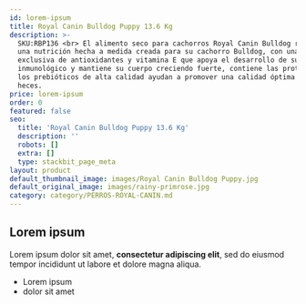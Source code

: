 ```yaml
---
id: lorem-ipsum
title: Royal Canin Bulldog Puppy 13.6 Kg
description: >-
  SKU:RBP136 <br> El alimento seco para cachorros Royal Canin Bulldog representa
  una nutrición hecha a medida creada para su cachorro Bulldog, con una mezcla
  exclusiva de antioxidantes y vitamina E que apoya el desarrollo de su sistema
  inmunológico y mantiene su cuerpo creciendo fuerte, contiene las proteínas y
  los prebióticos de alta calidad ayudan a promover una calidad óptima de las
  heces.
price: lorem-ipsum
order: 0
featured: false
seo:
  title: 'Royal Canin Bulldog Puppy 13.6 Kg'
  description: ''
  robots: []
  extra: []
  type: stackbit_page_meta
layout: product
default_thumbnail_image: images/Royal Canin Bulldog Puppy.jpg
default_original_image: images/rainy-primrose.jpg
category: category/PERROS-ROYAL-CANIN.md
---
```

## Lorem ipsum

Lorem ipsum dolor sit amet, **consectetur adipiscing elit**, sed do eiusmod tempor incididunt ut labore et dolore magna aliqua.

- Lorem ipsum
- dolor sit amet
